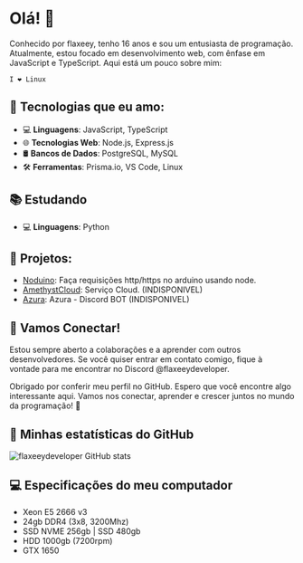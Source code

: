 # Olá! 👋

Conhecido por flaxeey, tenho 16 anos e sou um entusiasta de programação. Atualmente, estou focado em desenvolvimento web, com ênfase em JavaScript e TypeScript. Aqui está um pouco sobre mim:

`I ❤ Linux`

## 🚀 Tecnologias que eu amo:

- 💻 **Linguagens**: JavaScript, TypeScript
- 🌐 **Tecnologias Web**: Node.js, Express.js
- 🛢️ **Bancos de Dados**: PostgreSQL, MySQL
- 🛠️ **Ferramentas**: Prisma.io, VS Code, Linux

## 📚 Estudando
- 💻 **Linguagens**: Python

## 💼 Projetos:
- [Noduino](https://github.com/flaxeeydeveloper/Noduino): Faça requisições http/https no arduino usando node.
- [AmethystCloud](https://amethystcloud.com.br): Serviço Cloud. (INDISPONIVEL)
- [Azura](https://github.com/Azura-Development/Azura): Azura - Discord BOT (INDISPONIVEL)


## 🤝 Vamos Conectar!

Estou sempre aberto a colaborações e a aprender com outros desenvolvedores. Se você quiser entrar em contato comigo, fique à vontade para me encontrar no Discord @flaxeeydeveloper.

Obrigado por conferir meu perfil no GitHub. Espero que você encontre algo interessante aqui. Vamos nos conectar, aprender e crescer juntos no mundo da programação! 🚀

## 📆 Minhas estatísticas do GitHub
![flaxeeydeveloper GitHub stats](https://github-readme-stats.vercel.app/api?username=flaxeeydeveloper&show_icons=true&theme=dracula)

## 💻 Especificações do meu computador
- Xeon E5 2666 v3
- 24gb DDR4 (3x8, 3200Mhz)
- SSD NVME 256gb | SSD 480gb
- HDD 1000gb (7200rpm)
- GTX 1650

